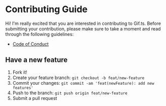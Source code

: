# Contributing Guide

Hi! I'm really excited that you are interested in contributing to Gif.ts. Before submitting your contribution, please make sure to take a moment and read through the following guidelines:

- [Code of Conduct](https://github.com/Eyoatam/Christmas-bot-api/blob/master/CODE_OF_CONDUCT.md)

## Have a new feature

1. Fork it!
2. Create your feature branch: `git checkout -b feat/new-feature`
3. Commit your changes: `git commit -am 'feat(newFeature): add new features'`
4. Push to the branch: `git push origin feat/new-feature`
5. Submit a pull request
